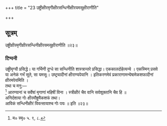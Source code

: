+++
title = "23 उष्ट्रीक्षीरमृगीक्षीरसन्धिनीक्षीरयमसूक्षीराणीति"

+++
## सूत्रम्
उष्ट्रीक्षीरमृगीक्षीरसन्धिनीक्षीरयमसूक्षीराणीति ॥२३॥  
### टिप्पनी
उष्ट्रीमृग्यौ प्रसिद्धे। या गर्भिणी दुग्धे सा सन्धिनीति शास्त्रान्तरे प्रसिद्धा। एककालदोहेत्यन्ये । एकस्मिन् प्रसवे या अनेकं गर्भं सूते, सा यमसूः। उष्ट्र्यादीनां क्षीराण्यपेयानि । इतिकरणमेवं प्रकाराणामन्येषामेकशफादीनां क्षीरमपेयमिति ।  
तथा च मनु:—  
[^२] आरण्यानां च सर्वेषां मृगाणां महिषीं विना ।   स्त्रीक्षीरं चैव वानि सर्वशूक्तानि चैव हि ॥  
अनिर्दशाया गोः क्षीरमौष्ट्रमैकशफं तथा।  
आविकं सन्धिनीक्षीरं विवत्सायाश्च गोः पयः ॥ इति ॥२३॥  

[^२]:

    म० स्मृ० ५. ९, ८.
